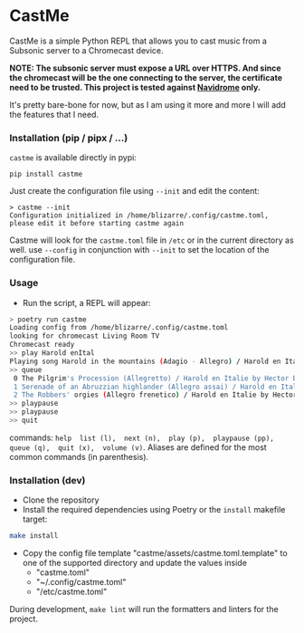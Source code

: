 # CastMe

CastMe is a simple Python REPL that allows you to cast music from a Subsonic server to a Chromecast device.

**NOTE: The subsonic server must expose a URL over HTTPS. And since the chromecast will be the one connecting to the server, the certificate need to be trusted. This project is tested against [Navidrome](https://www.navidrome.org/) only.**

It's pretty bare-bone for now, but as I am using it more and more I will add the features that I need.

### Installation (pip / pipx / ...)

`castme` is available directly in pypi:
```
pip install castme
```

Just create the configuration file using `--init` and edit the content:

```
> castme --init
Configuration initialized in /home/blizarre/.config/castme.toml, please edit it before starting castme again
```

Castme will look for the `castme.toml` file in `/etc` or in the current directory as well. use `--config` in conjunction with `--init` to set the location of the configuration file.

### Usage
- Run the script, a REPL will appear:

```bash
> poetry run castme
Loading config from /home/blizarre/.config/castme.toml
looking for chromecast Living Room TV
Chromecast ready
>> play Harold enItal
Playing song Harold in the mountains (Adagio - Allegro) / Harold en Italie by Hector Berlioz
>> queue
 0 The Pilgrim's Procession (Allegretto) / Harold en Italie by Hector Berlioz
 1 Serenade of an Abruzzian highlander (Allegro assai) / Harold en Italie by Hector Berlioz
 2 The Robbers' orgies (Allegro frenetico) / Harold en Italie by Hector Berlioz
>> playpause
>> playpause
>> quit
```

commands: `help  list (l),  next (n),  play (p),  playpause (pp),  queue (q),  quit (x),  volume (v)`.
Aliases are defined for the most common commands (in parenthesis).


### Installation (dev)
- Clone the repository
- Install the required dependencies using Poetry or the `install` makefile target:

```bash
make install
```
- Copy the config file template "castme/assets/castme.toml.template" to one of the supported directory and update the values inside
  - "castme.toml"
  - "~/.config/castme.toml"
  - "/etc/castme.toml"

During development, `make lint` will run the formatters and linters for the project.